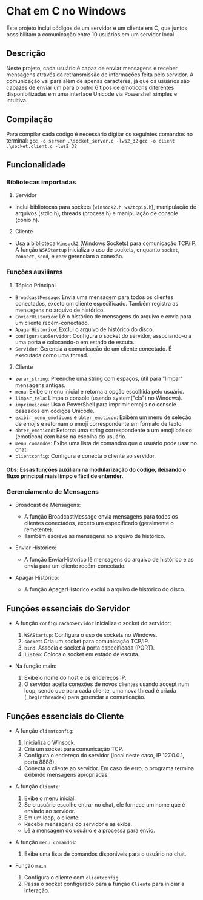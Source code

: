 # Chat em C no Windows
Este projeto inclui códigos de um servidor e um cliente em C, que juntos possibilitam a comunicação entre 10 usuários em um servidor local. 

## Descrição
Neste projeto, cada usuário é capaz de enviar mensagens e receber mensagens através da retransmissão de informações feita pelo servidor.
A comunicação vai para além de apenas caracteres, já que os usuários são capazes de enviar um para o outro 6 tipos de emoticons diferentes disponibilizadas em uma interface Unicode via Powershell simples e intuitiva.

## Compilação
Para compilar cada código é necessário digitar os seguintes comandos no terminal:
``gcc -o server .\socket_server.c -lws2_32``
``gcc -o client .\socket.client.c -lws2_32``

## Funcionalidade
### Bibliotecas importadas
1.  Servidor 
  - Inclui bibliotecas para sockets (``winsock2.h``, ``ws2tcpip.h``), manipulação de arquivos (stdio.h), threads (process.h) e manipulação de console (conio.h).
    
2.  Cliente
  - Usa a biblioteca ``Winsock2`` (Windows Sockets) para comunicação TCP/IP. A função ``WSAStartup`` inicializa o uso de sockets, enquanto ``socket``, ``connect``, ``send``, e ``recv`` gerenciam a conexão.

### Funções auxiliares
1.  Tópico Principal
  - ``BroadcastMessage``: Envia uma mensagem para todos os clientes conectados, exceto um cliente especificado. Também registra as mensagens no arquivo de histórico.
  - ``EnviarHistorico``: Lê o histórico de mensagens do arquivo e envia para um cliente recém-conectado.
  - ``ApagarHistorico``: Exclui o arquivo de histórico do disco.
  - ``configuracaoServidor``: Configura o socket do servidor, associando-o a uma porta e colocando-o em estado de escuta.
  - ``Servidor``: Gerencia a comunicação de um cliente conectado. É executada como uma thread.
    
2.  Cliente
  - ``zerar_string``: Preenche uma string com espaços, útil para "limpar" mensagens antigas.
  - ``menu``: Exibe o menu inicial e retorna a opção escolhida pelo usuário.
  - ``limpar_tela``: Limpa o console (usando system("cls") no Windows).
  - ``imprimeicone``: Usa o PowerShell para imprimir emojis no console baseados em códigos Unicode.
  - ``exibir_menu_emoticons`` e ``obter_emoticon``: Exibem um menu de seleção de emojis e retornam o emoji correspondente em formato de texto.
  - ``obter_emoticon``: Retorna uma string correspondente a um emoji básico (emoticon) com base na escolha do usuário.
  - ``menu_comandos``: Exibe uma lista de comandos que o usuário pode usar no chat.
  - ``clientconfig``: Configura e conecta o cliente ao servidor.

#### Obs: Essas funções auxiliam na modularização do código, deixando o fluxo principal mais limpo e fácil de entender.

### Gerenciamento de Mensagens
- Broadcast de Mensagens:
  - A função BroadcastMessage envia mensagens para todos os clientes conectados, exceto um especificado (geralmente o remetente).
  - Também escreve as mensagens no arquivo de histórico.
    
- Enviar Histórico:
  - A função EnviarHistorico lê mensagens do arquivo de histórico e as envia para um cliente recém-conectado.
    
- Apagar Histórico:
  - A função ApagarHistorico exclui o arquivo de histórico do disco.
    
## Funções essenciais do Servidor
- A função ``configuracaoServidor`` inicializa o socket do servidor:
  1. ``WSAStartup``: Configura o uso de sockets no Windows.
  2. ``socket``: Cria um socket para comunicação TCP/IP.
  3. ``bind``: Associa o socket à porta especificada (PORT).
  4. ``listen``: Coloca o socket em estado de escuta.
     
- Na função main:
  1. Exibe o nome do host e os endereços IP.
  2. O servidor aceita conexões de novos clientes usando accept num loop, sendo que para cada cliente, uma nova thread é criada (``_beginthreadex``) para gerenciar a comunicação.
     
## Funções essenciais do Cliente
- A função ``clientconfig``:
  1. Inicializa o Winsock.
  2. Cria um socket para comunicação TCP.
  3. Configura o endereço do servidor (local neste caso, IP 127.0.0.1, porta 8888).
  4. Conecta o cliente ao servidor. Em caso de erro, o programa termina exibindo mensagens apropriadas.
     
- A função ``Cliente``:
  1. Exibe o menu inicial.
  2. Se o usuário escolhe entrar no chat, ele fornece um nome que é enviado ao servidor.
  3. Em um loop, o cliente:
    - Recebe mensagens do servidor e as exibe.
    - Lê a mensagem do usuário e a processa para envio.
      
- A função ``menu_comandos``:
  1. Exibe uma lista de comandos disponíveis para o usuário no chat.
     
- Função ``main``:
  1. Configura o cliente com ``clientconfig``.
  2. Passa o socket configurado para a função ``Cliente`` para iniciar a interação.
